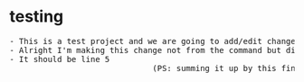 # testing
<pre>
- This is a test project and we are going to add/edit changes into it through another account.
- Alright I'm making this change not from the command but directly from notepad interface. 
- It should be line 5
                              (PS: summing it up by this final pull request. Edited by bot)                              
</pre>
